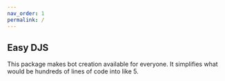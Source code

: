 ```yaml
---
nav_order: 1
permalink: /
---
```

## Easy DJS

This package makes bot creation available for everyone. It simplifies what would be hundreds of lines of code into like 5.

